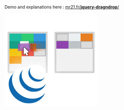 Demo and explanations here :
[mr21.fr/**jquery-dragndrop**/](http://mr21.fr/jquery-dragndrop/)

![thumbnail](https://github.com/Mr21/jquery-dragndrop/blob/master/thumbnail.jpg)
